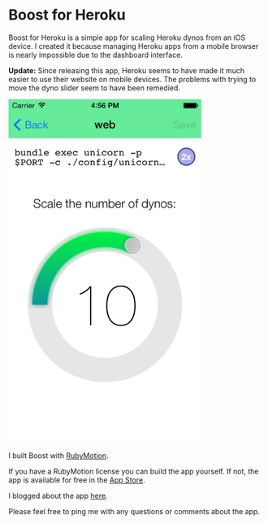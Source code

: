 Boost for Heroku
================

Boost for Heroku is a simple app for scaling Heroku dynos from an iOS device.
I created it because managing Heroku apps from a mobile browser is nearly
impossible due to the dashboard interface.

**Update:** Since releasing this app, Heroku seems to have made it much easier to use their website on mobile devices. The problems with trying to move the dyno slider seem to have been remedied.

<img src="https://raw.githubusercontent.com/mgartner/boost/master/screenshots/iOS%20Simulator%20Screen%20shot%20Oct%2017,%202013%204.56.16%20PM.png" alt="Boost" width="380px"/>

I built Boost with [RubyMotion](http://www.rubymotion.com/).

If you have a RubyMotion license you can build the app yourself. If not,
the app is available for free in the [App Store](https://itunes.apple.com/US/app/id728159221).

I blogged about the app [here](http://www.marcusgartner.com/blog/2013/10/27/boost-for-heroku/).

Please feel free to ping me with any questions or comments about the app.
